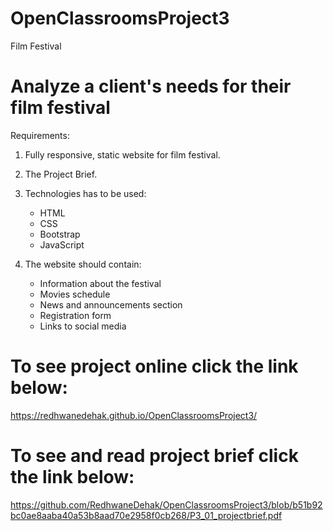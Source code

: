 # OpenClassroomsProject3
Film Festival
# Analyze a client's needs for their film festival
Requirements:

1. Fully responsive, static website for film festival.

2. The Project Brief.

3. Technologies has to be used:
   - HTML
   - CSS
   - Bootstrap
   - JavaScript

4. The website should contain:
   - Information about the festival
   - Movies schedule
   - News and announcements section
   - Registration form
   - Links to social media

# To see project online click the link below:
https://redhwanedehak.github.io/OpenClassroomsProject3/

# To see and read project brief click the link below:
https://github.com/RedhwaneDehak/OpenClassroomsProject3/blob/b51b92bc0ae8aaba40a53b8aad70e2958f0cb268/P3_01_projectbrief.pdf
